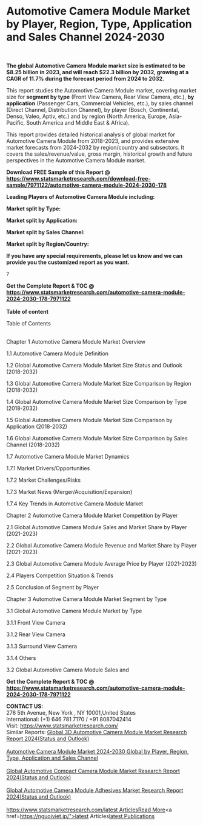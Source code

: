 <h1>Automotive Camera Module Market by Player, Region, Type, Application and Sales Channel 2024-2030</h1><br/><p><strong>The global Automotive Camera Module market size is estimated to be $8.25 billion in 2023, and will reach $22.3 billion by 2032, growing at a <strong>CAGR</strong> of 11.7% during the forecast period from 2024 to 2032.</strong></p><p>This report studies the Automotive Camera Module market, covering market size for <strong>segment by type</strong> (Front View Camera, Rear View Camera, etc.), <strong>by application</strong> (Passenger Cars, Commercial Vehicles, etc.), by sales channel (Direct Channel, Distribution Channel), by player (Bosch, Continental, Denso, Valeo, Aptiv, etc.) and by region (North America, Europe, Asia-Pacific, South America and Middle East & Africa).</p><p>This report provides detailed historical analysis of global market for Automotive Camera Module from 2018-2023, and provides extensive market forecasts from 2024-2032 by region/country and subsectors. It covers the sales/revenue/value, gross margin, historical growth and future perspectives in the Automotive Camera Module market.</p><p><strong>Download FREE Sample of this Report @ <a href="https://www.statsmarketresearch.com/download-free-sample/7971122/automotive-camera-module-2024-2030-178">https://www.statsmarketresearch.com/download-free-sample/7971122/automotive-camera-module-2024-2030-178</a></strong></p><p><strong>Leading Players of Automotive Camera Module including:</strong></p><p><strong>Market split by Type:</strong></p><p><strong>Market split <strong>by Application</strong>:</strong></p><p><strong>Market split by Sales Channel:</strong></p><p><strong>Market split by Region/Country:</strong></p><p><strong>If you have any special requirements, please let us know and we can provide you the customized report as you want.</strong></p><p>? </p><div><b>Get the Complete Report & TOC @ <a href="https://www.statsmarketresearch.com/automotive-camera-module-2024-2030-178-7971122">https://www.statsmarketresearch.com/automotive-camera-module-2024-2030-178-7971122</a></b></div><br><b>Table of content</b><p>Table of Contents<br />
 
 <br />
 
 Chapter 1 Automotive Camera Module Market Overview<br />
 
  1.1 Automotive Camera Module Definition<br />
 
  1.2 Global Automotive Camera Module Market Size Status and Outlook (2018-2032)<br />
 
  1.3 Global Automotive Camera Module Market Size Comparison by Region (2018-2032)<br />
 
  1.4 Global Automotive Camera Module Market Size Comparison by Type (2018-2032)<br />
 
  1.5 Global Automotive Camera Module Market Size Comparison by Application (2018-2032)<br />
 
  1.6 Global Automotive Camera Module Market Size Comparison by Sales Channel (2018-2032)<br />
 
  1.7 Automotive Camera Module Market Dynamics<br />
 
  1.7.1 Market Drivers/Opportunities<br />
 
  1.7.2 Market Challenges/Risks<br />
 
  1.7.3 Market News (Merger/Acquisition/Expansion)<br />
 
  1.7.4 Key Trends in Automotive Camera Module Market<br />
 
 Chapter 2 Automotive Camera Module Market Competition by Player<br />
 
  2.1 Global Automotive Camera Module Sales and Market Share by Player (2021-2023)<br />
 
  2.2 Global Automotive Camera Module Revenue and Market Share by Player (2021-2023)<br />
 
  2.3 Global Automotive Camera Module Average Price by Player (2021-2023)<br />
 
  2.4 Players Competition Situation & Trends<br />
 
  2.5 Conclusion of Segment by Player<br />
 
 Chapter 3 Automotive Camera Module Market Segment by Type<br />
 
  3.1 Global Automotive Camera Module Market by Type<br />
 
  3.1.1 Front View Camera<br />
 
  3.1.2 Rear View Camera<br />
 
  3.1.3 Surround View Camera<br />
 
  3.1.4 Others<br />
 
  3.2 Global Automotive Camera Module Sales and<br><div><b>Get the Complete Report & TOC @ <a href="https://www.statsmarketresearch.com/automotive-camera-module-2024-2030-178-7971122">https://www.statsmarketresearch.com/automotive-camera-module-2024-2030-178-7971122</a></b></div></p> <b>CONTACT US:</b><br>276 5th Avenue, New York , NY 10001,United States<br>International: (+1) 646 781 7170 / +91 8087042414<br>Visit: <a href="https://www.statsmarketresearch.com/">https://www.statsmarketresearch.com/</a><br>Similar Reports: <a href="https://www.statsmarketresearch.com/automotive-camera-module-2024-2030-178-7971122">Global 3D Automotive Camera Module Market Research Report 2024(Status and Outlook)</a><br/><br/><a href="https://www.statsmarketresearch.com/automotive-camera-module-2024-2030-178-7971122">Automotive Camera Module Market 2024-2030 Global by Player, Region, Type, Application and Sales Channel</a><br/><br/><a href="https://www.statsmarketresearch.com/automotive-camera-module-2024-2030-178-7971122">Global Automotive Compact Camera Module Market Research Report 2024(Status and Outlook)</a><br/><br/><a href="https://www.statsmarketresearch.com/automotive-camera-module-2024-2030-178-7971122">Global Automotive Camera Module Adhesives Market Research Report 2024(Status and Outlook)</a><br/><br/><a href="https://gyeongbokgung.com">https://www.statsmarketresearch.com/</a><a href="https://hallyeomaritime.com">latest Articles</a><a href="https://jingwansa.com">Read More</a><a href=https://nguoiviet.jp/">latest Articles</a><a href="https://www.intelmarketresearch.com/">latest Publications</a>